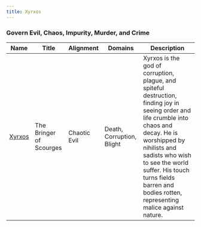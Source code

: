```yaml
---
title: Xyrxos
---
```


### Govern Evil, Chaos, Impurity, Murder, and Crime

| Name | Title | Alignment | Domains | Description |
| --- | --- | --- | --- | --- |
| [Xyrxos](/assets/pantheons/black_pantheon/Xyrxos.jpg) | The Bringer of Scourges | Chaotic Evil | Death, Corruption, Blight | Xyrxos is the god of corruption, plague, and spiteful destruction, finding joy in seeing order and life crumble into chaos and decay. He is worshipped by nihilists and sadists who wish to see the world suffer. His touch turns fields barren and bodies rotten, representing malice against nature. |
